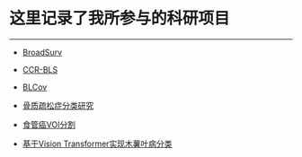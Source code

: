 # 这里记录了我所参与的科研项目
***
* [BroadSurv](/学海无涯/科研/BroadSurv.md)
  
* [CCR-BLS](/学海无涯/科研/CCR-BLS.md)
  
* [BLCov](/学海无涯/科研/BLCov.md)

* [骨质疏松症分类研究]()

* [食管癌VOI分割]()

* [基于Vision Transformer实现木薯叶病分类]()
